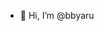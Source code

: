 - 👋 Hi, I’m @bbyaru


<!---
bbyaru/bbyaru is a ✨ special ✨ repository because its `README.md` (this file) appears on your GitHub profile.
You can click the Preview link to take a look at your changes.
--->
